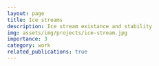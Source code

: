 ```yaml
---
layout: page
title: Ice streams
description: Ice stream existance and stability
img: assets/img/projects/ice-stream.jpg
importance: 3
category: work
related_publications: true
---
```


